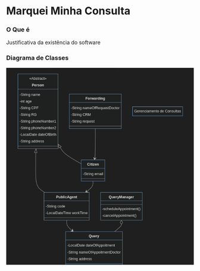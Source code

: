 # Marquei Minha Consulta

### O Que é
Justificativa da existência do software

### Diagrama de Classes
![alt](diagramaDeClasses.png)